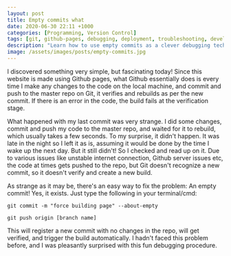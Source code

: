 ```yaml
---
layout: post
title: Empty commits what
date: 2020-06-30 22:11 +1000
categories: [Programming, Version Control]
tags: [git, github-pages, debugging, deployment, troubleshooting, development-workflow]
description: "Learn how to use empty commits as a clever debugging technique to trigger GitHub Pages builds when regular pushes fail. A practical solution for developers using GitHub Pages for their websites."
image: /assets/images/posts/empty-commits.jpg
---
```

I discovered something very simple, but fascinating today! Since this website is made using Github pages, what Github essentially does is every time I make any changes to the code on the local machine, and commit and push to the master repo on Git, it verifies and rebuilds as per the new commit. If there is an error in the code, the build fails at the verification stage. 

What happened with my last commit was very strange. I did some changes, commit and push my code to the master repo, and waited for it to rebuild, which usually takes a few seconds. To my surprise, it didn't happen. It was late in the night so I left it as is, assuming it would be done by the time I wake up the next day. But it still didn't! So I checked and read up on it. Due to various issues like unstable internet connection, Github server issues etc, the code at times gets pushed to the repo, but Git doesn't recognize a new commit, so it doesn't verify and create a new build. 

As strange as it may be, there's an easy way to fix the problem: An empty commit! Yes, it exists. Just type the following in your terminal/cmd:

```
git commit -m "force building page" --about-empty

git push origin [branch name]
```

This will register a new commit with no changes in the repo, will get verified, and trigger the build automatically. I hadn't faced this problem before, and I was pleasantly surprised with this fun debugging procedure. 
